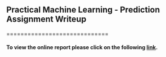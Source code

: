 ## Practical Machine Learning - Prediction Assignment Writeup
=============================

#### To view the online report  please click on the following [link](http://MikhailKalesnikau.github.io/Practical-Machine-Learning/predmachlearn_cp.html).         
